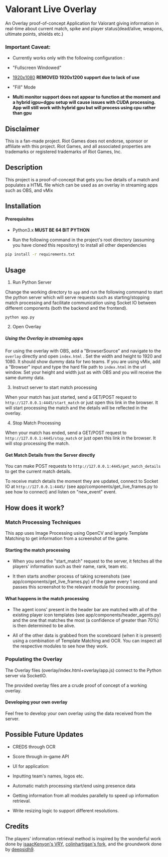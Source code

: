 
# Valorant Live Overlay

An Overlay proof-of-concept Application for Valorant giving information in real-time about current match, spike and player status(dead/alive, weapons, ultimate points, shields etc.)

### Important Caveat:

- Currently works only with the following configuration :

- "Fullscreen Windowed"
-  [1920x1080](https://github.com/tac-eillA/Valorant-Match-Overlay/tree/main)
    **REMOVED 1920x1200 support due to lack of use**
- "Fill" Mode
- **Multi monitor support does not appear to function at the moment and a hybrid igpu+dgpu setup will cause issues with CUDA processing. App will still work with hybrid gpu but will process using cpu rather than gpu**

## Disclaimer

This is a fan-made project. Riot Games does not endorse, sponsor or affiliate with this project. Riot Games, and all associated properties are trademarks or registered trademarks of Riot Games, Inc.

## Description

This project is a proof-of-concept that gets you live details of a match and populates a HTML file which can be used as an overlay in streaming apps such as OBS, and vMix
  
## Installation

#### Prerequisites

- Python3.x **MUST BE 64 BIT PYTHON**

- Run the following command in the project's root directory (assuming you have cloned this repository) to install all other dependencies

```sh
pip install -r requirements.txt
```

## Usage

1. Run Python Server

Change the working directory to ```app``` and run the following command to start the python server which will serve requests such as starting/stopping match processing and facilitate communication using Socket IO between different components (both the backend and the frontend).

```
python app.py
```

2. Open Overlay

##### Using the Overlay in streaming apps

For using the overlay with OBS, add a "BrowserSource" and navigate to the ```overlay``` directly and open ```index.html``` . Set the width and height to 1920 and 1080. It should show dummy data for two teams. If you are using vMix, add a "Browser" input and type the hard file path to ```index.html``` in the url window. Set your height and width just as with OBS and you will receive the same dummy data.

3. Instruct server to start match processing

When your match has just started, send a GET/POST request to ```http://127.0.0.1:4445/start_match``` or just open this link in the browser. It will start processing the match and the details will be reflected in the overlay.

4. Stop Match Processing

When your match has ended, send a GET/POST request to ```http://127.0.0.1:4445/stop_match``` or just open this link in the browser. It will stop processing the match.

#### Get Match Details from the Server directly

You can make POST requests to ```http://127.0.0.1:4445/get_match_details``` to get the current match details.

To receive match details the moment they are updated, connect to Socket IO at ```http://127.0.0.1:4445/``` (see app/components/get_live_frames.py to see how to connect) and listen on "new_event" event.

## How does it work?

### Match Processing Techniques

This app uses Image Processing using OpenCV and largely Template Matching to get information from a screenshot of the game.

#### Starting the match processing

- When you send the "start_match" request to the server, it fetches all the players' information such as their name, rank, team etc.

- It then starts another process of taking screenshots (see app/components/get_live_frames.py) of the game every 1 second and passes this screenshot to the relevant module for processing.

#### What happens in the match processing

- The agent icons' present in the header bar are matched with all of the existing player icon templates (see app/components/header_agents.py) and the one that matches the most (a confidence of greater than 70%) is then determined to be alive.

- All of the other data is grabbed from the scoreboard (when it is present) using a combination of Template Matching and OCR. You can inspect all the respective modules to see how they work.

### Populating the Overlay

The Overlay files (overlay/index.html+overlay/app.js) connect to the Python server via SocketIO.

The provided overlay files are a crude proof of concept of a working overlay.

#### Developing your own overlay

Feel free to develop your own overlay using the data received from the server.

## Possible Future Updates

- CREDS through OCR

- Score through in-game API

- UI for application:

- Inputting team's names, logos etc.

- Automatic match processing start/end using presence data

- Getting information from all modules parallelly to speed up information retrieval.

- Write resizing logic to support different resolutions.

## Credits

The players' information retrieval method is inspired by the wonderful work done by [isaacKenyon's VRY](https://github.com/isaacKenyon/VALORANT-rank-yoinker), [colinhartigan's fork](https://github.com/colinhartigan/valorant-live-match-rank-grabber), and the groundwork done by [deepsidh9](https://github.com/deepsidh9).
